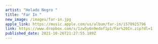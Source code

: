 ```yaml
---
artist: "Helado Negro "
title: "Far In "
new_image: /images/far-in.jpg
apple_link: https://music.apple.com/us/album/far-in/1570925796
link: https://www.dropbox.com/s/1zw5y6n9edof1p1/Far%20In.zip?dl=1
published_date: 2021-10-26T21:27:55.189Z
---
```

